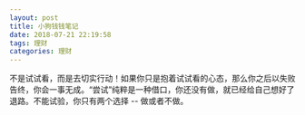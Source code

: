 ```yaml
---
layout: post
title: 小狗钱钱笔记
date: 2018-07-21 22:19:58
tags: 理财
categories: 理财
---
```


不是试试看，而是去切实行动！如果你只是抱着试试看的心态，那么你之后以失败告终，你会一事无成。“尝试”纯粹是一种借口，你还没有做，就已经给自己想好了退路。不能试验，你只有两个选择 -- 做或者不做。